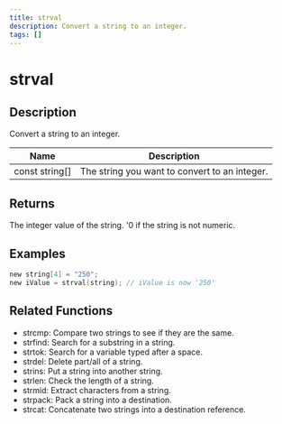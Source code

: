 ```yaml
---
title: strval
description: Convert a string to an integer.
tags: []
---
```


# strval

<TagLinks />

## Description

Convert a string to an integer.

| Name           | Description                                   |
| -------------- | --------------------------------------------- |
| const string[] | The string you want to convert to an integer. |

## Returns

The integer value of the string. '0 if the string is not numeric.

## Examples

```c
new string[4] = "250";
new iValue = strval(string); // iValue is now '250'
```

## Related Functions

- strcmp: Compare two strings to see if they are the same.
- strfind: Search for a substring in a string.
- strtok: Search for a variable typed after a space.
- strdel: Delete part/all of a string.
- strins: Put a string into another string.
- strlen: Check the length of a string.
- strmid: Extract characters from a string.
- strpack: Pack a string into a destination.
- strcat: Concatenate two strings into a destination reference.
